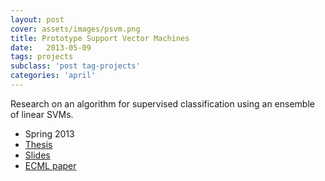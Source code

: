 ```yaml
---
layout: post
cover: assets/images/psvm.png
title: Prototype Support Vector Machines
date:   2013-05-09
tags: projects
subclass: 'post tag-projects'
categories: 'april'
---
```

Research on an algorithm for supervised classification using an ensemble of linear SVMs.

- Spring 2013
- [Thesis](files/thesis2013.pdf)
- [Slides](files/defense2013.pdf)
- [ECML paper](files/ecml2013.pdf)